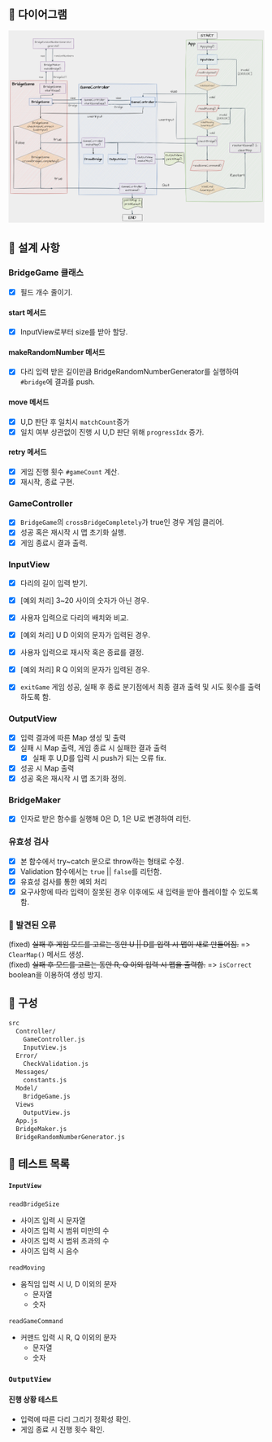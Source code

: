 ## 📜 다이어그램

<img src="js_bridge.png">
<br/>

## 🧱 설계 사항

### BridgeGame 클래스

- [x] 필드 개수 줄이기.

#### start 메서드

- [x] InputView로부터 size를 받아 할당.

#### makeRandomNumber 메서드

- [x] 다리 입력 받은 길이만큼 BridgeRandomNumberGenerator를 실행하여 `#bridge`에 결과를 push.

#### move 메서드

- [x] U,D 판단 후 일치시 `matchCount`증가
- [x] 일치 여부 상관없이 진행 시 U,D 판단 위해 `progressIdx` 증가.

#### retry 메서드

- [x] 게임 진행 횟수 `#gameCount` 계산.
- [x] 재시작, 종료 구현.

### GameController

- [x] `BridgeGame`의 `crossBridgeCompletely`가 true인 경우 게임 클리어.
- [x] 성공 혹은 재시작 시 맵 초기화 실행.
- [x] 게임 종료시 결과 출력.

### InputView

- [x] 다리의 길이 입력 받기.
- [x] [예외 처리] 3~20 사이의 숫자가 아닌 경우.

- [x] 사용자 입력으로 다리의 배치와 비교.
- [x] [예외 처리] U D 이외의 문자가 입력된 경우.

- [x] 사용자 입력으로 재시작 혹은 종료를 결정.
- [x] [예외 처리] R Q 이외의 문자가 입력된 경우.

- [x] `exitGame` 게임 성공, 실패 후 종료 분기점에서 최종 결과 출력 및 시도 횟수를 출력하도록 함.

### OutputView

- [x] 입력 결과에 따른 Map 생성 및 출력
- [x] 실패 시 Map 출력, 게임 종료 시 실패한 결과 출력
  - [x] 실패 후 U,D를 입력 시 push가 되는 오류 fix.
- [x] 성공 시 Map 출력
- [x] 성공 혹은 재시작 시 맵 초기화 정의.

### BridgeMaker

- [x] 인자로 받은 함수를 실행해 0은 D, 1은 U로 변경하여 리턴.

### 유효성 검사

- [x] 본 함수에서 try~catch 문으로 throw하는 형태로 수정.
- [x] Validation 함수에서는 `true` || `false`를 리턴함.
- [x] 유효성 검사를 통한 예외 처리
- [x] 요구사항에 따라 입력이 잘못된 경우 이후에도 새 입력을 받아 플레이할 수 있도록 함.

### 🐞 발견된 오류

(fixed) ~~실패 후 게임 모드를 고르는 동안 U || D를 입력 시 맵이 새로 만들어짐.~~ => `ClearMap()` 메서드 생성.
<br/>
(fixed) ~~실패 후 모드를 고르는 동안 R, Q 이외 입력 시 맵을 출력함.~~ => `isCorrect` boolean을 이용하여 생성 방지.

## 📁 구성

```
src
  Controller/
    GameController.js
    InputView.js
  Error/
    CheckValidation.js
  Messages/
    constants.js
  Model/
    BridgeGame.js
  Views
    OutputView.js
  App.js
  BridgeMaker.js
  BridgeRandomNumberGenerator.js
```

## 🦺 테스트 목록

#### `InputView`

`readBridgeSize`

- 사이즈 입력 시 문자열
- 사이즈 입력 시 범위 미만의 수
- 사이즈 입력 시 범위 초과의 수
- 사이즈 입력 시 음수

`readMoving`

- 움직임 입력 시 U, D 이외의 문자
  - 문자열
  - 숫자

`readGameCommand`

- 커맨드 입력 시 R, Q 이외의 문자
  - 문자열
  - 숫자

### `OutputView`

#### 진행 상황 테스트

- 입력에 따른 다리 그리기 정확성 확인.
- 게임 종료 시 진행 횟수 확인.
